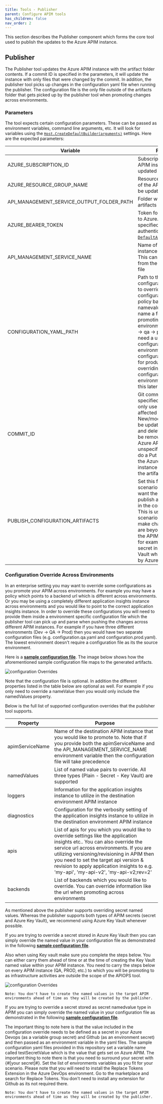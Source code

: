 ```yaml
---
title: Tools - Publisher
parent: Configure APIM tools
has_children: false
nav_order: 2
---
```


This section describes the Publisher component which forms the core tool used to publish the updates to the Azure APIM instance.

## Publisher
The Publisher tool updates the Azure APIM instance with the artifact folder contents. If a commit ID is specified in the parameters, it will update the instance with only files that were changed by the commit. In addition, the publisher tool picks up changes in the configuration yaml file when running the publisher. The configuration file is the only file outside of the artifacts folder that gets picked up by the publisher tool when promoting changes across environments.
### Parameters
The tool expects certain configuration parameters. These can be passed as environment variables, command line arguments, etc. It will look for variables using the [``Host.CreateDefaultBuilder(arguments)``](https://docs.microsoft.com/en-us/dotnet/api/microsoft.extensions.hosting.host.createdefaultbuilder?view=dotnet-plat-ext-6.0#Microsoft_Extensions_Hosting_Host_CreateDefaultBuilder_System_String___) settings. Here are the expected parameters:

| Variable | Purpose |
| - | - |
| AZURE_SUBSCRIPTION_ID | Subscription ID of the APIM instance to be updated |
| AZURE_RESOURCE_GROUP_NAME | Resource group name of the APIM instance to be updated |
| API_MANAGEMENT_SERVICE_OUTPUT_FOLDER_PATH | Folder where the APIM artifacts are located |
| AZURE_BEARER_TOKEN | Token for authentication to Azure. If this is not specified, the tool authenticate with  the [``DefaultAzureCredential``](https://docs.microsoft.com/en-us/dotnet/api/azure.identity.defaultazurecredential?view=azure-dotnet). |
| API_MANAGEMENT_SERVICE_NAME  | Name of the APIM instance to publish to. This can also be parsed from the configuration file |
| CONFIGURATION_YAML_PATH | Path to the Yaml configuration file used to override different configurations (e.g. policy backend value,  namevalue pairs, just to name a few) when promoting across APIM environments (e.g. dev -> qa -> prod). You will need a unique Yaml configuration file per environment  (e.g. configuration.prod.yaml for production) when overriding configurations across environments. More on this later on in the lab.  |
| COMMIT_ID | Git commit ID. If specified, the tool will only use files that were affected by that commit. New/modified files will be updated in Azure, and deleted artifacts will be removed from the Azure APIM instance. If unspecified, the tool will do a Put operation on the Azure APIM instance with all files in the artifacts folder. |
| PUBLISH_CONFIGURATION_ARTIFACTS | Set this flag for scenarios where you want the publisher to publish all the artifacts in the configuration file. This is useful in scenarios where you make changes which are beyond the scope of the APIM instance like for example changing a secret in Azure Key Vault which is utilized by Azure APIM |

### Configuration Override Across Environments
 In an enterprise setting you may want to override some configurations as you promote your APIM across environments. For example you may have a policy which points to a backend url which is different across environments. Or you may be using a completely different application insights instance across environments and you would like to point to the correct application insights instance. In order to override these configurations you will need to provide them inside a environment specific configuration file which the publisher tool can pick up and parse when pushing the changes across different APIM instances. For example if you have three different environments (Dev -> QA -> Prod) then you would have two separate configuration files (e.g. configuration.qa.yaml and configuration.prod.yaml). The lowest environment doesn't require a configuration file as its the source environment.
 
Here is a [**sample configuration file**](https://github.com/Azure/apiops/blob/main/configuration.prod.yaml). The image below shows how the aforementioned sample configuration file maps to the generated artifacts.

![configuration Overrides](../../assets/images/Yaml_configuration.png)

 
Note that the configuration file is optional. In addition the different properties listed in the table below are optional as well. For example if you only need to override a nameValue then you would only include the namedValues property.

Below is the full list of supported configuration overrides that the publisher tool supports. 

| Property | Purpose |
| - | - |
| apimServiceName | Name of the destination APIM instance that you would like to promote to. Note that if you provide both the apimServiceName and the API_MANAGEMENT_SERVICE_NAME environment variable then the configuration file will take precedence    |
| namedValues | List of named value pairs to override. All three types (Plain - Secret - Key Vault) are supported
| loggers | Information for the application insights instance to utilize in the destination environment APIM instance |
| diagnostics | Configuration for the verbosity setting of the application insights instance to utilize in the destination environment APIM instance  |
| apis | List of apis for you which you would like to override settings like the application insights etc.. You can also override the service url across environments. If you are utilizing versioning/revisioning in APIM then you need to set the target api version & revision to apply application insights to e.g. 'my-api', 'my-api-v2', 'my-api-v2;rev=2' |
| backends | List of backends which you would like to override. You can override information like the url when promoting across environments  |

As mentioned above the publisher supports overriding secret named values. Whereas the publisher supports both types of APIM secrets (secret and Azure Key Vault), we recommend using Azure Key Vault whenever possible. 

If you are trying to override a secret stored in Azure Key Vault then you can simply override the named value in your configuration file as demonstrated in the following [**sample configuration file**](https://github.com/Azure/apiops/blob/main/configuration.prod.yaml).

Also when using Key vault make sure you complete the steps below. You can either carry them ahead of time or at the time of creating the Key Vault named value within your APIM instance. You need to carry the steps below on every APIM instance (QA, PROD, etc.) to which you will be promoting to as infrastructure activities are outside the scope of the APIOPS tool.


![configuration Overrides](../../assets/images/APIM-keyvault-access.png)



```
Note: You don't have to create the named values in the target APIM environments ahead of time as they will be created by the publisher.
```

If you are trying to override a secret stored as secret namedvalue type in APIM you can simply override the named value in your configuration file as demonstrated in the following [**sample configuration file**](https://github.com/Azure/apiops/blob/main/configuration.prod.yaml).

The important thing to note here is that the value included in the configuration override needs to be defined as a secret in your Azure Devops (as a variable group secret) and Github (as an environment secret) and then passed as an environment variable in the yaml files. The sample configuration yaml files provided in this repository set a variable name called testSecretValue which is the value that gets set on Azure APIM. The important thing to note there is that you need to surround your secret with {#[your secret]#}. Set the list of environments variables as you fit for your scenario. Please note that you will need to install the Replace Tokens Extension in the Azure DevOps environment. Go to the marketplace and search for Replace Tokens. You don't need to install any extension for Github as its not required there.


```
Note: You don't have to create the named values in the target APIM environments ahead of time as they will be created by the publisher.
```